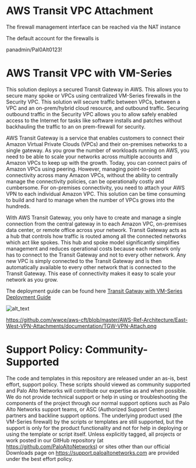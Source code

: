 # AWS Transit VPC Attachment


The firewall management interface can be reached via the NAT instance

The default account for the firewalls is

panadmin/Pal0Alt0123!


# AWS Transit VPC with VM-Series

This solution deploys a secured Transit Gateway in AWS.  This allows you to secure many spoke or VPCs using centralized VM-Series firewalls in the Security VPC.   This solution will secure traffic between VPCs, between a VPC and an on-prem/hybrid cloud resource, and outbound traffic.  Securing outbound traffic in the Security VPC allows you to allow safely enabled access to the Internet for tasks like software installs and patches without backhauling the traffic to an on prem-firewall for security.

AWS Transit Gateway is a service that enables customers to connect their Amazon Virtual Private Clouds (VPCs) and their on-premises networks to a single gateway. As you grow the number of workloads running on AWS, you need to be able to scale your networks across multiple accounts and Amazon VPCs to keep up with the growth. Today, you can connect pairs of Amazon VPCs using peering. However, managing point-to-point connectivity across many Amazon VPCs, without the ability to centrally manage the connectivity policies, can be operationally costly and cumbersome. For on-premises connectivity, you need to attach your AWS VPN to each individual Amazon VPC. This solution can be time consuming to build and hard to manage when the number of VPCs grows into the hundreds.

With AWS Transit Gateway, you only have to create and manage a single connection from the central gateway in to each Amazon VPC, on-premises data center, or remote office across your network. Transit Gateway acts as a hub that controls how traffic is routed among all the connected networks which act like spokes. This hub and spoke model significantly simplifies management and reduces operational costs because each network only has to connect to the Transit Gateway and not to every other network. Any new VPC is simply connected to the Transit Gateway and is then automatically available to every other network that is connected to the Transit Gateway. This ease of connectivity makes it easy to scale your network as you grow.


The deployment guide can be found here [Transit Gatway with VM-Series Deployment Guide](https://github.com/wwce/aws-cft/blob/master/AWS-Ref-Architecture/East-West-VPC-Attachments/documentation/AWS_TGW_Direct_Attach_deployment_guide-v2.pdf?raw=true)

![alt_text](https://github.com/wwce/aws-cft/blob/master/AWS-Ref-Architecture/East-West-VPC-Attachments/documentation/images/TGW-Direct-Attach.png "topology")

https://github.com/wwce/aws-cft/blob/master/AWS-Ref-Architecture/East-West-VPN-Attachments/documentation/TGW-VPN-Attach.png

# Support Policy: Community-Supported
The code and templates in this repository are released under an as-is, best effort, support policy. These scripts should viewed as community supported and Palo Alto Networks will contribute our expertise as and when possible. We do not provide technical support or help in using or troubleshooting the components of the project through our normal support options such as Palo Alto Networks support teams, or ASC (Authorized Support Centers) partners and backline support options. The underlying product used (the VM-Series firewall) by the scripts or templates are still supported, but the support is only for the product functionality and not for help in deploying or using the template or script itself. Unless explicitly tagged, all projects or work posted in our GitHub repository (at https://github.com/PaloAltoNetworks) or sites other than our official Downloads page on https://support.paloaltonetworks.com are provided under the best effort policy.

